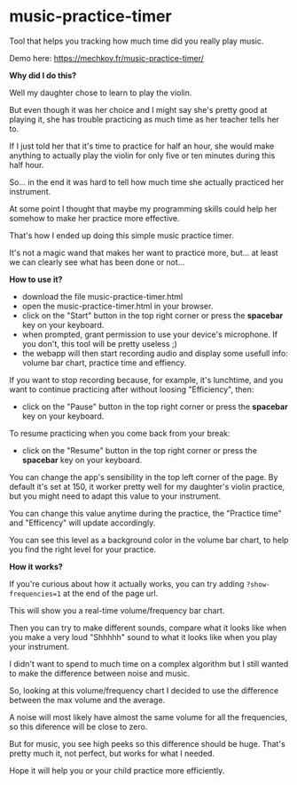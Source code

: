 # music-practice-timer
Tool that helps you tracking how much time did you really play music.

Demo here: https://mechkov.fr/music-practice-timer/

**Why did I do this?**

Well my daughter chose to learn to play the violin.

But even though it was her choice and I might say she's pretty good at playing it, she has trouble practicing as much time as her teacher tells her to.

If I just told her that it's time to practice for half an hour, she would make anything to actually play the violin for only five or ten minutes during this half hour.

So... in the end it was hard to tell how much time she actually practiced her instrument.

At some point I thought that maybe my programming skills could help her somehow to make her practice more effective.

That's how I ended up doing this simple music practice timer.

It's not a magic wand that makes her want to practice more, but... at least we can clearly see what has been done or not...

**How to use it?**

* download the file music-practice-timer.html
* open the music-practice-timer.html in your browser.
* click on the "Start" button in the top right corner or press the **spacebar** key on your keyboard.
* when prompted, grant permission to use your device's microphone. If you don't, this tool will be pretty useless ;)
* the webapp will then start recording audio and display some usefull info: volume bar chart, practice time and effiency.

If you want to stop recording because, for example, it's lunchtime, and you want to continue practicing after without loosing "Efficiency", then:
* click on the "Pause" button in the top right corner or press the **spacebar** key on your keyboard.

To resume practicing when you come back from your break:
* click on the "Resume" button in the top right corner or press the **spacebar** key on your keyboard.

You can change the app's sensibility in the top left corner of the page. By default it's set at 150, it worker pretty well for my daughter's violin practice, but you might need to adapt this value to your instrument.

You can change this value anytime during the practice, the "Practice time" and "Efficency" will update accordingly.

You can see this level as a background color in the volume bar chart, to help you find the right level for your practice.

**How it works?**

If you're curious about how it actually works, you can try adding `?show-frequencies=1` at the end of the page url.

This will show you a real-time volume/frequency bar chart.

Then you can try to make different sounds, compare what it looks like when you make a very loud "Shhhhh" sound to what it looks like when you play your instrument.

I didn't want to spend to much time on a complex algorithm but I still wanted to make the difference between noise and music.

So, looking at this volume/frequency chart I decided to use the difference between the max volume and the average.

A noise will most likely have almost the same volume for all the frequencies, so this diference will be close to zero.

But for music, you see high peeks so this difference should be huge.
That's pretty much it, not perfect, but works for what I needed.

Hope it will help you or your child practice more efficiently.
